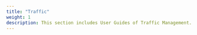 ```yaml
---
title: "Traffic"
weight: 1
description: This section includes User Guides of Traffic Management.
---
```

